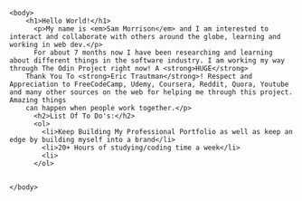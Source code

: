 <!DOCTYPE html>
<html lang="en">
	<head>
		<meta charset="UTF-8">
		<title>My First Webpage</title>
	</head>

	
	<body>
		<h1>Hello World!</h1>
		  <p>My name is <em>Sam Morrison</em> and I am interested to interact and collaborate with others around the globe, learning and working in web dev.</p>
		  For about 7 months now I have been researching and learning about different things in the software industry. I am working my way through The Odin Project right now! A <strong>HUGE</strong> 
		Thank You To <strong>Eric Trautman</strong>! Respect and Appreciation to FreeCodeCamp, Udemy, Coursera, Reddit, Quora, Youtube and many other sources on the web for helping me through this project. Amazing things 
		can happen when people work together.</p>
		  <h2>List Of To Do's:</h2>
		  <ol>
		    <li>Keep Building My Professional Portfolio as well as keep an edge by building myself into a brand</li>
		    <li>20+ Hours of studying/coding time a week</li>
		    <li>
		  </ol>


	</body>

</html>
